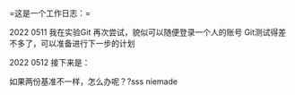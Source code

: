 
=这是一个工作日志：=


2022 0511 我在实验Git 
                      再次尝试，貌似可以随便登录一个人的账号
                      Git测试得差不多了，可以准备进行下一步的计划

2022 0512 接下来是：
                    
如果两份基准不一样，怎么办呢？?sss
niemade 
                    
